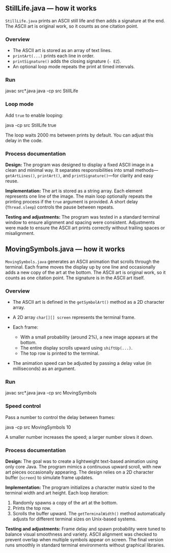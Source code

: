 ## StillLife.java — how it works

`StillLife.java` prints an ASCII still life and then adds a signature at the end. The ASCII art is original work, so it counts as one citation point.

### Overview

* The ASCII art is stored as an array of text lines.
* `printArt(...)` prints each line in order.
* `printSignature()` adds the closing signature (`- EZ`).
* An optional loop mode repeats the print at timed intervals.

### Run

javac src\*.java
java -cp src StillLife

### Loop mode

Add `true` to enable looping:

java -cp src StillLife true

The loop waits 2000 ms between prints by default. You can adjust this delay in the code.


### Process documentation

**Design:**
The program was designed to display a fixed ASCII image in a clean and minimal way. It separates responsibilities into small methods—`getArtLines()`, `printArt()`, and `printSignature()`—for clarity and easy reuse.

**Implementation:**
The art is stored as a string array. Each element represents one line of the image. The main loop optionally repeats the printing process if the `true` argument is provided. A short delay (`Thread.sleep`) controls the pause between repeats.

**Testing and adjustments:**
The program was tested in a standard terminal window to ensure alignment and spacing were consistent. Adjustments were made to ensure the ASCII art prints correctly without trailing spaces or misalignment.


## MovingSymbols.java — how it works

`MovingSymbols.java` generates an ASCII animation that scrolls through the terminal. Each frame moves the display up by one line and occasionally adds a new copy of the art at the bottom. The ASCII art is original work, so it counts as one citation point. The signature is in the ASCII art itself.

### Overview

* The ASCII art is defined in the `getSymbolArt()` method as a 2D character array.
* A 2D array `char[][] screen` represents the terminal frame.
* Each frame:

  * With a small probability (around 2%), a new image appears at the bottom.
  * The entire display scrolls upward using `shiftUp(...)`.
  * The top row is printed to the terminal.
* The animation speed can be adjusted by passing a delay value (in milliseconds) as an argument.

### Run

javac src\*.java
java -cp src MovingSymbols

### Speed control

Pass a number to control the delay between frames:

java -cp src MovingSymbols 10

A smaller number increases the speed; a larger number slows it down.

### Process documentation

**Design:**
The goal was to create a lightweight text-based animation using only core Java. The program mimics a continuous upward scroll, with new art pieces occasionally appearing. The design relies on a 2D character buffer (`screen`) to simulate frame updates.

**Implementation:**
The program initializes a character matrix sized to the terminal width and art height. Each loop iteration:

1. Randomly spawns a copy of the art at the bottom.
2. Prints the top row.
3. Scrolls the buffer upward.
   The `getTerminalWidth()` method automatically adjusts for different terminal sizes on Unix-based systems.

**Testing and adjustments:**
Frame delay and spawn probability were tuned to balance visual smoothness and variety. ASCII alignment was checked to prevent overlap when multiple symbols appear on screen. The final version runs smoothly in standard terminal environments without graphical libraries.
